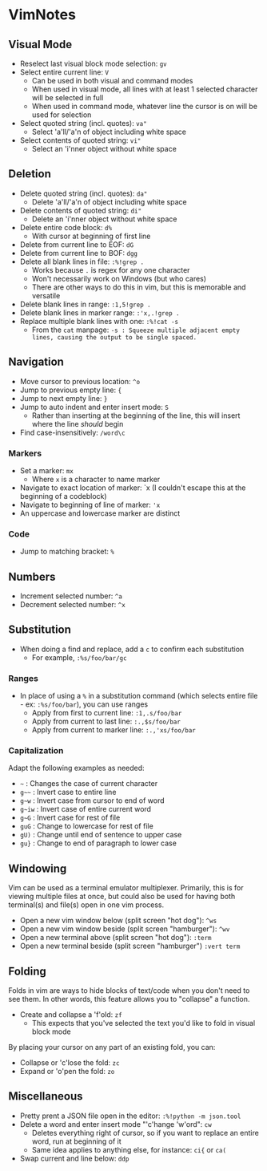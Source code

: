 # VimNotes
## Visual Mode
- Reselect last visual block mode selection: `gv`
- Select entire current line: `V`
  - Can be used in both visual and command modes
  - When used in visual mode, all lines with at least 1 selected character will be selected in full
  - When used in command mode, whatever line the cursor is on will be used for selection
- Select quoted string (incl. quotes): `va"`
  - Select 'a'll/'a'n of object including white space
- Select contents of quoted string: `vi"`
  - Select an 'i'nner object without white space

## Deletion
- Delete quoted string (incl. quotes): `da"`
  - Delete 'a'll/'a'n of object including white space
- Delete contents of quoted string: `di"`
  - Delete an 'i'nner object without white space
- Delete entire code block: `d%`
  - With cursor at beginning of first line
- Delete from current line to EOF: `dG`
- Delete from current line to BOF: `dgg`
- Delete all blank lines in file: `:%!grep .`
  - Works because `.` is regex for any one character
  - Won't necessarily work on Windows (but who cares)
  - There are other ways to do this in vim, but this is memorable and versatile
- Delete blank lines in range: `:1,5!grep .`
- Delete blank lines in marker range: `:'x,.!grep .`
- Replace multiple blank lines with one: `:%!cat -s`
  - From the `cat` manpage: `-s : Squeeze multiple adjacent empty lines, causing the output to be single spaced.`

## Navigation
- Move cursor to previous location: `^o`
- Jump to previous empty line: `{`
- Jump to next empty line: `}`
- Jump to auto indent and enter insert mode: `S`
  - Rather than inserting at the beginning of the line, this will insert where the line *should* begin
- Find case-insensitively: `/word\c`

### Markers
- Set a marker: `mx`
  - Where `x` is a character to name marker
- Navigate to exact location of marker: \`x (I couldn't escape this at the beginning of a codeblock)
- Navigate to beginning of line of marker: `'x`
- An uppercase and lowercase marker are distinct

### Code
- Jump to matching bracket: `%`

## Numbers
- Increment selected number: `^a`
- Decrement selected number: `^x`

## Substitution
- When doing a find and replace, add a `c` to confirm each substitution
  - For example, `:%s/foo/bar/gc`

### Ranges
- In place of using a `%` in a substitution command (which selects entire file - ex: `:%s/foo/bar`), you can use ranges
  - Apply from first to current line: `:1,.s/foo/bar`
  - Apply from current to last line: `:.,$s/foo/bar`
  - Apply from current to marker line: `:.,'xs/foo/bar`

### Capitalization
Adapt the following examples as needed:
- `~`    : Changes the case of current character
- `g~~`  : Invert case to entire line
- `g~w`  : Invert case from cursor to end of word
- `g~iw` : Invert case of entire current word
- `g~G`  : Invert case for rest of file
- `guG`  : Change to lowercase for rest of file
- `gU)`  : Change until end of sentence to upper case
- `gu}`  : Change to end of paragraph to lower case

## Windowing
Vim can be used as a terminal emulator multiplexer. Primarily, this is for viewing multiple files at once,
but could also be used for having both terminal(s) and file(s) open in one vim process.
- Open a new vim window below (split screen "hot dog"): `^ws`
- Open a new vim window beside (split screen "hamburger"): `^wv`
- Open a new terminal above (split screen "hot dog"): `:term`
- Open a new terminal beside (split screen "hamburger") `:vert term`

## Folding
Folds in vim are ways to hide blocks of text/code when you don't need to see them.
In other words, this feature allows you to "collapse" a function.
- Create and collapse a 'f'old: `zf`
  - This expects that you've selected the text you'd like to fold in visual block mode

By placing your cursor on any part of an existing fold, you can:
- Collapse or 'c'lose the fold: `zc`
- Expand or 'o'pen the fold: `zo`

## Miscellaneous
- Pretty prent a JSON file open in the editor: `:%!python -m json.tool`
- Delete a word and enter insert mode "'c'hange 'w'ord": `cw`
  - Deletes everything right of cursor, so if you want to replace an entire word, run at beginning of it
  - Same idea applies to anything else, for instance: `ci{` or `ca(`
- Swap current and line below: `ddp`
